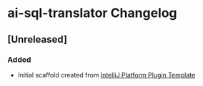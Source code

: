 <!-- Keep a Changelog guide -> https://keepachangelog.com -->

# ai-sql-translator Changelog

## [Unreleased]
### Added
- Initial scaffold created from [IntelliJ Platform Plugin Template](https://github.com/JetBrains/intellij-platform-plugin-template)
